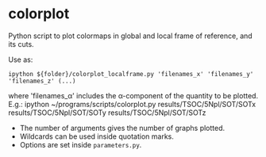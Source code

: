 # colorplot
Python script to plot colormaps in global and local frame of reference, and its cuts.

Use as:

`ipython ${folder}/colorplot_localframe.py 'filenames_x' 'filenames_y' 'filenames_z' (...)`

where 'filenames_α' includes the α-component of the quantity to be plotted. E.g.:
ipython ~/programs/scripts/colorplot.py results/TSOC/5Npl/SOT/SOTx results/TSOC/5Npl/SOT/SOTy results/TSOC/5Npl/SOT/SOTz

* The number of arguments gives the number of graphs plotted.
* Wildcards can be used inside quotation marks.
* Options are set inside `parameters.py`.
